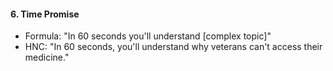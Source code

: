#### **6. Time Promise**

- Formula: "In 60 seconds you'll understand [complex topic]"
- HNC: "In 60 seconds, you'll understand why veterans can't access their medicine."
